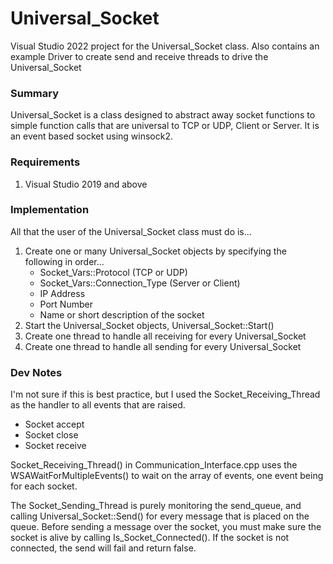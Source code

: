 # Universal_Socket
Visual Studio 2022 project for the Universal_Socket class. Also contains an example Driver to create send and receive threads to drive the Universal_Socket

### Summary
Universal_Socket is a class designed to abstract away socket functions to simple function calls that are universal to TCP or UDP, Client or Server.
It is an event based socket using winsock2.

### Requirements
1. Visual Studio 2019 and above

### Implementation
All that the user of the Universal_Socket class must do is...
1. Create one or many Universal_Socket objects by specifying the following in order...
   - Socket_Vars::Protocol (TCP or UDP)
   - Socket_Vars::Connection_Type (Server or Client)
   - IP Address
   - Port Number
   - Name or short description of the socket
2. Start the Universal_Socket objects, Universal_Socket::Start()
3. Create one thread to handle all receiving for every Universal_Socket
4. Create one thread to handle all sending for every Universal_Socket

### Dev Notes
I'm not sure if this is best practice, but I used the Socket_Receiving_Thread as the handler to all events that are raised.
- Socket accept
- Socket close
- Socket receive

Socket_Receiving_Thread() in Communication_Interface.cpp uses the WSAWaitForMultipleEvents() to wait on the array of events, one event being for each socket.

The Socket_Sending_Thread is purely monitoring the send_queue, and calling Universal_Socket::Send() for every message that is placed on the queue. Before sending a message over the socket,
you must make sure the socket is alive by calling Is_Socket_Connected(). If the socket is not connected, the send will fail and return false.
